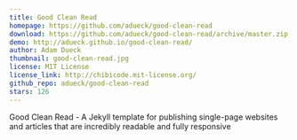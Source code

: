 ```yaml
---
title: Good Clean Read
homepage: https://github.com/adueck/good-clean-read
download: https://github.com/adueck/good-clean-read/archive/master.zip
demo: http://adueck.github.io/good-clean-read/
author: Adam Dueck
thumbnail: good-clean-read.jpg
license: MIT License
license_link: http://chibicode.mit-license.org/
github_repo: adueck/good-clean-read
stars: 126
---
```


Good Clean Read - A Jekyll template for publishing single-page websites
and articles that are incredibly readable and fully responsive
